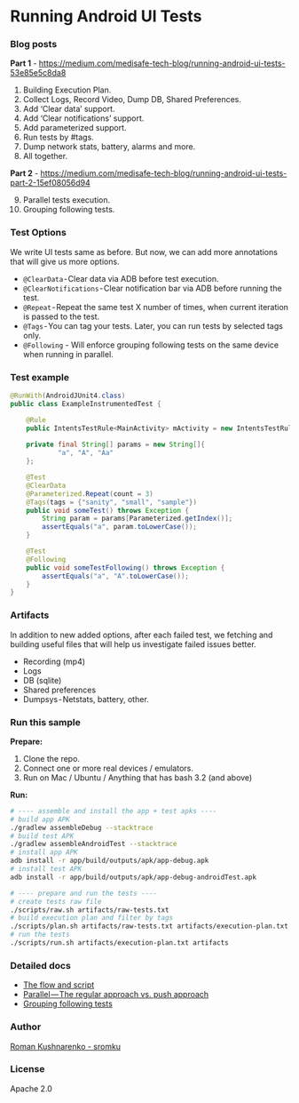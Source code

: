 # Running Android UI Tests

### Blog posts 

**Part 1** - https://medium.com/medisafe-tech-blog/running-android-ui-tests-53e85e5c8da8

1. Building Execution Plan.
2. Collect Logs, Record Video, Dump DB, Shared Preferences.
3. Add ‘Clear data’ support.
4. Add ‘Clear notifications’ support.
5. Add parameterized support.
6. Run tests by #tags.
7. Dump network stats, battery, alarms and more.
8. All together.

**Part 2** - https://medium.com/medisafe-tech-blog/running-android-ui-tests-part-2-15ef08056d94

9. Parallel tests execution.
10. Grouping following tests. 

### Test Options
We write UI tests same as before. But now, we can add more annotations that will give us more options. 

- `@ClearData` - Clear data via ADB before test execution.
- `@ClearNotifications` - Clear notification bar via ADB before running the test.
- `@Repeat` - Repeat the same test X number of times, when current iteration is passed to the test.
- `@Tags` - You can tag your tests. Later, you can run tests by selected tags only.
- `@Following` - Will enforce grouping following tests on the same device when running in parallel.

### Test example

```java
@RunWith(AndroidJUnit4.class)
public class ExampleInstrumentedTest {

    @Rule
    public IntentsTestRule<MainActivity> mActivity = new IntentsTestRule<>(MainActivity.class);
        
    private final String[] params = new String[]{
            "a", "A", "Aa"
    };

    @Test
    @ClearData
    @Parameterized.Repeat(count = 3)
    @Tags(tags = {"sanity", "small", "sample"})
    public void someTest() throws Exception {
        String param = params[Parameterized.getIndex()];
        assertEquals("a", param.toLowerCase());
    }

    @Test
    @Following
    public void someTestFollowing() throws Exception {
        assertEquals("a", "A".toLowerCase());
    }
}
```

### Artifacts

In addition to new added options, after each failed test, we fetching and building useful files that will help us investigate failed issues better.

- Recording (mp4)
- Logs
- DB (sqlite)
- Shared preferences
- Dumpsys - Netstats, battery, other.


### Run this sample

**Prepare:** <br>
1. Clone the repo.
2. Connect one or more real devices / emulators. <br>
3. Run on Mac / Ubuntu / Anything that has bash 3.2 (and above)

**Run:**
```bash
# ---- assemble and install the app + test apks ----
# build app APK
./gradlew assembleDebug --stacktrace
# build test APK
./gradlew assembleAndroidTest --stacktrace
# install app APK
adb install -r app/build/outputs/apk/app-debug.apk
# install test APK
adb install -r app/build/outputs/apk/app-debug-androidTest.apk

# ---- prepare and run the tests ----
# create tests raw file
./scripts/raw.sh artifacts/raw-tests.txt
# build execution plan and filter by tags
./scripts/plan.sh artifacts/raw-tests.txt artifacts/execution-plan.txt
# run the tests
./scripts/run.sh artifacts/execution-plan.txt artifacts
```

### Detailed docs

- [The flow and script](docs/Scripts.md)
- [Parallel — The regular approach vs. push approach](docs/Parallel.md)
- [Grouping following tests](docs/Following.md)


### Author

[Roman Kushnarenko - sromku](https://github.com/sromku)

### License
Apache 2.0
